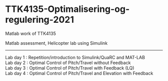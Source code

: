 # TTK4135-Optimalisering-og-regulering-2021
Matlab work of TTK4135

Matlab assessment, Helicopter lab using Simulink

***

Lab day 1 : Repetition/introduction to Simulink/QuaRC and MAT-LAB<br/>
Lab day 2 : Optimal Control of Pitch/Travel without Feedback<br/>
Lab day 3 : Optimal Control of Pitch/Travel with Feedback (LQ)<br/>
Lab day 4 : Optimal Control of Pitch/Travel and Elevation with Feedback
